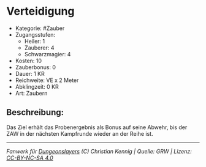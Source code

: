# Verteidigung  
- Kategorie: #Zauber  
- Zugangsstufen:  
  - Heiler: 1  
  - Zauberer: 4  
  - Schwarzmagier: 4  
- Kosten: 10  
- Zauberbonus: 0  
- Dauer: 1 KR  
- Reichweite: VE x 2 Meter  
- Abklingzeit: 0 KR  
- Art: Zaubern     

## Beschreibung:
Das Ziel erhält das Probenergebnis als Bonus auf seine Abwehr, bis der ZAW in der nächsten Kampfrunde wieder an der Reihe ist.


___
*Fanwerk für [Dungeonslayers](https://www.dungeonslayers.net/) (C) Christian Kennig | Quelle: GRW | Lizenz: [CC-BY-NC-SA 4.0](https://creativecommons.org/licenses/by-nc-sa/4.0/deed.de)*